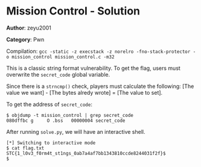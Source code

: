 # Mission Control - Solution

**Author**: zeyu2001

**Category**: Pwn

Compilation: `gcc -static -z execstack -z norelro -fno-stack-protector -o mission_control mission_control.c -m32`

This is a classic string format vulnerability. To get the flag, users must overwrite the `secret_code` global variable.

Since there is a `strncmp()` check, players must calculate the following: [The value we want] - [The bytes alredy wrote] = [The value to set].

To get the address of `secret_code`:

```
$ objdump -t mission_control | grep secret_code
080dffbc g     O .bss	00000004 secret_code
```

After running `solve.py`, we will have an interactive shell.

```
[*] Switching to interactive mode
$ cat flag.txt
STC{1_l0v3_f0rm4t_st1ngs_0ab7a4af7bb1343810ccde8244031f2f}$ 
$  
```